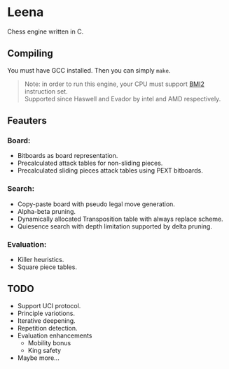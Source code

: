 # Leena

Chess engine written in C.

## Compiling

You must have GCC installed. Then you can simply ```make```.<br> 
> Note: in order to run this engine, your CPU must support [BMI2](https://en.wikipedia.org/wiki/X86_Bit_manipulation_instruction_set#BMI2_(Bit_Manipulation_Instruction_Set_2)) instruction set. <br>
Supported since Haswell and Evador by intel and AMD respectively.

## Feauters

### Board:
- Bitboards as board representation.
- Precalculated attack tables for non-sliding pieces.
- Precalculated sliding pieces attack tables using PEXT bitboards.

### Search:
- Copy-paste board with pseudo legal move generation.
- Alpha-beta pruning.
- Dynamically allocated Transposition table with always replace scheme.
- Quiesence search with depth limitation supported by delta pruning.

### Evaluation:
- Killer heuristics.
- Square piece tables.

<!-- ## Concepts explanation

### Bitboard
It's a 64-bit number used to represent pieces on board, where single bit represents a single piece. It's the most efficient way to represent a chess board. Modern processors have 64 bit registers and  bit operation are really cheap.<br>

For example we can represent all pawns on the board using two bitboards:
```
White pawns:
8   .  .  .  .  .  .  .  . 
7   .  .  .  .  .  .  .  . 
6   .  .  .  .  .  .  .  . 
5   .  .  .  .  .  .  .  . 
4   .  .  .  .  .  .  .  . 
3   .  .  .  .  .  .  .  . 
2   X  X  X  X  X  X  X  X 
1   .  .  .  .  .  .  .  . 
    A  B  C  D  E  F  G  H
```
```
Black pawns:
8   .  .  .  .  .  .  .  . 
7   X  X  X  X  X  X  X  X 
6   .  .  .  .  .  .  .  . 
5   .  .  .  .  .  .  .  . 
4   .  .  .  .  .  .  .  . 
3   .  .  .  .  .  .  .  . 
2   .  .  .  .  .  .  .  . 
1   .  .  .  .  .  .  .  . 
    A  B  C  D  E  F  G  H
```
```
Black pawns | White pawns:
8   .  .  .  .  .  .  .  . 
7   X  X  X  X  X  X  X  X 
6   .  .  .  .  .  .  .  . 
5   .  .  .  .  .  .  .  . 
4   .  .  .  .  .  .  .  . 
3   .  .  .  .  .  .  .  . 
2   X  X  X  X  X  X  X  X 
1   .  .  .  .  .  .  .  . 
    A  B  C  D  E  F  G  H
``` -->

## TODO
- Support UCI protocol.
- Principle variotions.
- Iterative deepening.
- Repetition detection.
- Evaluation enhancements
  - Mobility bonus
  - King safety
- Maybe more...